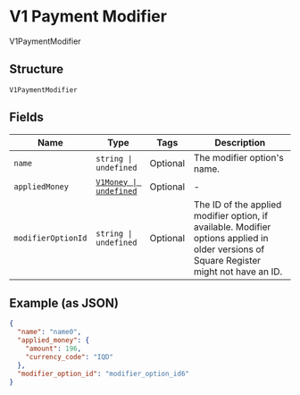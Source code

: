 
# V1 Payment Modifier

V1PaymentModifier

## Structure

`V1PaymentModifier`

## Fields

| Name | Type | Tags | Description |
|  --- | --- | --- | --- |
| `name` | `string \| undefined` | Optional | The modifier option's name. |
| `appliedMoney` | [`V1Money \| undefined`](../../doc/models/v1-money.md) | Optional | - |
| `modifierOptionId` | `string \| undefined` | Optional | The ID of the applied modifier option, if available. Modifier options applied in older versions of Square Register might not have an ID. |

## Example (as JSON)

```json
{
  "name": "name0",
  "applied_money": {
    "amount": 196,
    "currency_code": "IQD"
  },
  "modifier_option_id": "modifier_option_id6"
}
```

